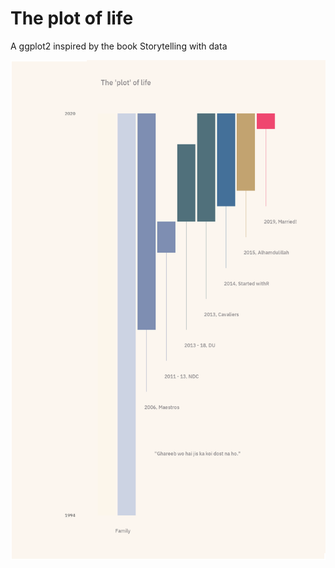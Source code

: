 # The plot of life

A ggplot2 inspired by the book Storytelling with data


<img src="./img/the-plot-of-life.png" alt="the plot of life" width="600px" height="800px"/>
